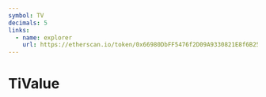 ```yaml
---
symbol: TV
decimals: 5
links:
  - name: explorer
    url: https://etherscan.io/token/0x66980DbFF5476f2D09A9330821E8f6B2572C4B1a
---
```


# TiValue
